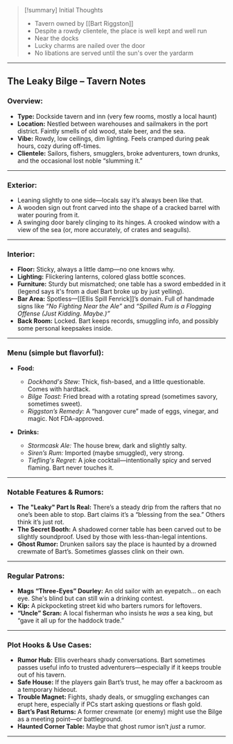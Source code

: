 
> [!summary] Initial Thoughts
> - Tavern owned by [[Bart Riggston]]
> - Despite a rowdy clientele, the place is well kept and well run
> - Near the docks
> - Lucky charms are nailed over the door
> - No libations are served until the sun's over the yardarm

---

## **The Leaky Bilge – Tavern Notes**

### **Overview:**

* **Type:** Dockside tavern and inn (very few rooms, mostly a local haunt)
* **Location:** Nestled between warehouses and sailmakers in the port district. Faintly smells of old wood, stale beer, and the sea.
* **Vibe:** Rowdy, low ceilings, dim lighting. Feels cramped during peak hours, cozy during off-times.
* **Clientele:** Sailors, fishers, smugglers, broke adventurers, town drunks, and the occasional lost noble “slumming it.”

---

### **Exterior:**

* Leaning slightly to one side—locals say it’s always been like that.
* A wooden sign out front carved into the shape of a cracked barrel with water pouring from it.
* A swinging door barely clinging to its hinges. A crooked window with a view of the sea (or, more accurately, of crates and seagulls).

---

### **Interior:**

* **Floor:** Sticky, always a little damp—no one knows why.
* **Lighting:** Flickering lanterns, colored glass bottle sconces.
* **Furniture:** Sturdy but mismatched; one table has a sword embedded in it (legend says it's from a duel Bart broke up by just yelling).
* **Bar Area:** Spotless—[[Ellis Spill Fenrick]]’s domain. Full of handmade signs like *“No Fighting Near the Ale”* and *“Spilled Rum is a Flogging Offense (Just Kidding. Maybe.)”*
* **Back Room:** Locked. Bart keeps records, smuggling info, and possibly some personal keepsakes inside.

---

### **Menu (simple but flavorful):**

* **Food:**

  * *Dockhand's Stew:* Thick, fish-based, and a little questionable. Comes with hardtack.
  * *Bilge Toast:* Fried bread with a rotating spread (sometimes savory, sometimes sweet).
  * *Riggston’s Remedy:* A “hangover cure” made of eggs, vinegar, and magic. Not FDA-approved.

* **Drinks:**

  * *Stormcask Ale:* The house brew, dark and slightly salty.
  * *Siren’s Rum:* Imported (maybe smuggled), very strong.
  * *Tiefling's Regret:* A joke cocktail—intentionally spicy and served flaming. Bart never touches it.

---

### **Notable Features & Rumors:**

* **The "Leaky" Part Is Real:** There’s a steady drip from the rafters that no one’s been able to stop. Bart claims it’s a “blessing from the sea.” Others think it’s just rot.
* **The Secret Booth:** A shadowed corner table has been carved out to be slightly soundproof. Used by those with less-than-legal intentions.
* **Ghost Rumor:** Drunken sailors say the place is haunted by a drowned crewmate of Bart’s. Sometimes glasses clink on their own.

---

### **Regular Patrons:**

* **Mags “Three-Eyes” Dourley:** An old sailor with an eyepatch... on each eye. She's blind but can still win a drinking contest.
* **Kip:** A pickpocketing street kid who barters rumors for leftovers.
* **“Uncle” Scran:** A local fisherman who insists he *was* a sea king, but “gave it all up for the haddock trade.”

---

### **Plot Hooks & Use Cases:**

* **Rumor Hub:** Ellis overhears shady conversations. Bart sometimes passes useful info to trusted adventurers—especially if it keeps trouble out of his tavern.
* **Safe House:** If the players gain Bart’s trust, he may offer a backroom as a temporary hideout.
* **Trouble Magnet:** Fights, shady deals, or smuggling exchanges can erupt here, especially if PCs start asking questions or flash gold.
* **Bart’s Past Returns:** A former crewmate (or enemy) might use the Bilge as a meeting point—or battleground.
* **Haunted Corner Table:** Maybe that ghost rumor isn’t *just* a rumor.

---


